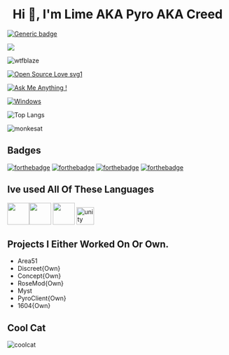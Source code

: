 <h1 align="center">Hi 👋, I'm Lime AKA Pyro AKA Creed</h1>

[![Generic badge](https://img.shields.io/badge/<BITCHES>-<NONE>-<COLOR>.svg)](https://shields.io/)

![](https://dcbadge.vercel.app/api/shield/971911525684105216)

<p align="left"> <img src="https://komarev.com/ghpvc/?username=LimeAndPyro&label=Profile%20views&color=a143df&style=flat" alt="wtfblaze" /> </p>

[![Open Source Love svg1](https://badges.frapsoft.com/os/v1/open-source.svg?v=103)](https://github.com/ellerbrock/open-source-badges/)

[![Ask Me Anything !](https://img.shields.io/badge/Ask%20me-anything-1abc9c.svg)](https://GitHub.com/Naereen/ama)

[![Windows](https://svgshare.com/i/ZhY.svg)](https://svgshare.com/i/ZhY.svg)



![Top Langs](https://github-readme-stats.vercel.app/api/top-langs/?username=LimeAndPyro&theme=dark&layout=compact)

![monkesat](https://github-readme-stats.vercel.app/api?username=LimeAndPyro&show_icons=true&theme=dark&locale=en)

## Badges

  [![forthebadge](https://forthebadge.com/images/badges/it-works-why.svg)](https://forthebadge.com)
  [![forthebadge](https://forthebadge.com/images/badges/made-with-c-sharp.svg)](https://forthebadge.com)
  [![forthebadge](https://forthebadge.com/images/badges/made-with-javascript.svg)](https://forthebadge.com)
  [![forthebadge](https://forthebadge.com/images/badges/made-with-python.svg)](https://forthebadge.com)

## Ive used All Of These Languages
 <img src="https://cdn.jsdelivr.net/gh/devicons/devicon/icons/python/python-plain.svg" width="50px" /><img src="https://cdn.jsdelivr.net/gh/devicons/devicon/icons/javascript/javascript-plain.svg" width="50px" /> <img src="https://cdn.jsdelivr.net/gh/devicons/devicon/icons/csharp/csharp-plain.svg" width="50px" />
<img src="https://www.vectorlogo.zone/logos/unity3d/unity3d-icon.svg" alt="unity" width="40" height="40"/> </a> </p>
 

 
## Projects I Either Worked On Or Own.

- Area51
- Discreet{Own}
- Concept{Own}
- RoseMod{Own}
- Myst
- PyroClient{Own}
- 1604{Own}

## Cool Cat

![coolcat](https://c.tenor.com/y4Ie8h0H-TwAAAAC/cat-typing.gif)



